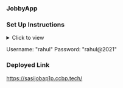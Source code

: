 ### JobbyApp

### Set Up Instructions

<details>
<summary>Click to view</summary>

- Download dependencies by running `npm install`
- Start up the app using `npm start`
</details>

Username: "rahul"  Password: "rahul@2021"

### Deployed Link
https://sasijobap1p.ccbp.tech/


